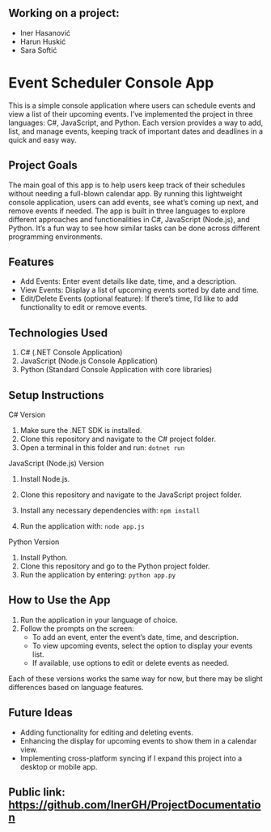 ## Working on a project:
- Iner Hasanović
- Harun Huskić
- Sara Softić

# Event Scheduler Console App


This is a simple console application where users can schedule events and view a list of their upcoming events. I’ve implemented the project in three languages: C#, JavaScript, and Python. Each version provides a way to add, list, and manage events, keeping track of important dates and deadlines in a quick and easy way.

## Project Goals
The main goal of this app is to help users keep track of their schedules without needing a full-blown calendar app. By running this lightweight console application, users can add events, see what’s coming up next, and remove events if needed. The app is built in three languages to explore different approaches and functionalities in C#, JavaScript (Node.js), and Python. It’s a fun way to see how similar tasks can be done across different programming environments.

## Features
- Add Events: Enter event details like date, time, and a description.
- View Events: Display a list of upcoming events sorted by date and time.
- Edit/Delete Events (optional feature): If there’s time, I’d like to add functionality to edit or remove events.

## Technologies Used

1. C# (.NET Console Application)
2. JavaScript (Node.js Console Application)
3. Python (Standard Console Application with core libraries)

## Setup Instructions
C# Version

1. Make sure the .NET SDK is installed.
2. Clone this repository and navigate to the C# project folder.
3. Open a terminal in this folder and run:  ``` dotnet run ```

JavaScript (Node.js) Version

1. Install Node.js.
2. Clone this repository and navigate to the JavaScript project folder.
3. Install any necessary dependencies with: ``` npm install ``` 

 4. Run the application with:  ``` node app.js ```

Python Version

1. Install Python.
2. Clone this repository and go to the Python project folder.
3. Run the application by entering:
   ``` python app.py  ```

## How to Use the App 

1. Run the application in your language of choice.
2. Follow the prompts on the screen:
   - To add an event, enter the event’s date, time, and description.
   - To view upcoming events, select the option to display your events list.
   - If available, use options to edit or delete events as needed.

Each of these versions works the same way for now, but there may be slight differences based on language features.

## Future Ideas

- Adding functionality for editing and deleting events.
- Enhancing the display for upcoming events to show them in a calendar view.
- Implementing cross-platform syncing if I expand this project into a desktop or mobile app.

## Public link: https://github.com/InerGH/ProjectDocumentation


   
 

